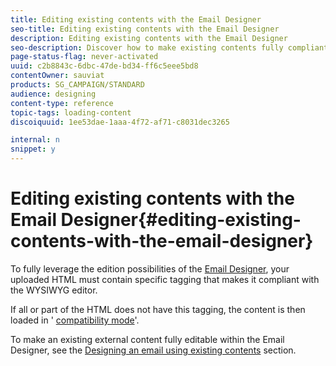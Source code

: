 ```yaml
---
title: Editing existing contents with the Email Designer
seo-title: Editing existing contents with the Email Designer
description: Editing existing contents with the Email Designer
seo-description: Discover how to make existing contents fully compliant with the Email Designer interface.
page-status-flag: never-activated
uuid: c2b8843c-6dbc-47de-bd34-ff6c5eee5bd8
contentOwner: sauviat
products: SG_CAMPAIGN/STANDARD
audience: designing
content-type: reference
topic-tags: loading-content
discoiquuid: 1ee53dae-1aaa-4f72-af71-c8031dec3265

internal: n
snippet: y
---
```


# Editing existing contents with the Email Designer{#editing-existing-contents-with-the-email-designer}

To fully leverage the edition possibilities of the [Email Designer](../../designing/using/about-email-content-design.md#about-the-email-designer), your uploaded HTML must contain specific tagging that makes it compliant with the WYSIWYG editor.

If all or part of the HTML does not have this tagging, the content is then loaded in ' [compatibility mode](../../designing/using/using-existing-content.md#compatibility-mode)'.

To make an existing external content fully editable within the Email Designer, see the [Designing an email using existing contents](../../designing/using/using-existing-content.md) section.
